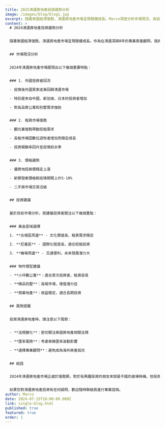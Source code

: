 ```yaml
---
title: 2025清邁房地產投資趨勢分析
image: /images/blog/blog1.jpg
excerpt: 隨著泰國經濟復甦，清邁房地產市場呈現穩健成長。Marco深度分析市場現況，為投資者提供最新的投資策略建議.
content: >
  # 2024清邁房地產投資趨勢分析


  隨著泰國經濟復甦，清邁房地產市場呈現穩健成長。作為在清邁深耕8年的專業房產顧問，我將為您深度分析目前的市場現況，並提供最新的投資策略建議。


  ## 市場現況分析


  2024年清邁房地產市場展現出以下幾個重要特點：


  ### 1. 外國投資者回流

  - 疫情後外國買家逐漸回歸清邁市場

  - 特別是來自中國、新加坡、日本的投資者增加

  - 對高品質公寓和別墅需求強勁


  ### 2. 租賃市場復甦

  - 觀光業復甦帶動短租需求

  - 長租市場因數位遊牧者增加而穩定成長

  - 投資報酬率回升至疫情前水準


  ### 3. 價格趨勢

  - 優質地段房價穩定上漲

  - 新開發案價格較疫情期間上升5-10%

  - 二手房市場交易活絡


  ## 投資建議


  基於目前市場分析，我建議投資者關注以下幾個重點：


  ### 黃金區域選擇

  1. **古城區周邊** - 文化價值高，租賃需求穩定

  2. **尼曼區** - 國際化程度高，適合短租投資

  3. **機場周邊** - 交通便利，未來發展潛力大


  ### 物件類型建議

  - **小坪數公寓**：適合首次投資者，租賃容易

  - **精品別墅**：高端市場，增值潛力佳

  - **商業地產**：收益穩定，適合長期投資


  ## 風險提醒


  投資清邁房地產時，請注意以下風險：


  - **法規變化**：密切關注泰國房地產相關法規

  - **匯率風險**：考慮泰銖匯率波動影響

  - **選擇專業顧問**：避免成為海外房產孤兒


  ## 結語


  2024年清邁房地產市場正處於復甦期，對於有興趣投資的朋友來說是不錯的進場時機。但投資前務必做好充分的市場調查，選擇信譽良好的專業顧問協助，才能確保投資成功。


  如果您對清邁房地產投資有任何疑問，歡迎隨時聯絡我進行專業諮詢。
author: Marco
date: 2024-07-15T10:00:00.000Z
link: single-blog.html
published: true
featured: true
order: 1
---
```

